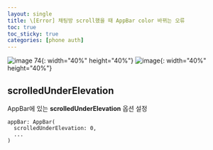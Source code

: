 ```yaml
---
layout: single
title: \[Error] 채팅방 scroll했을 때 AppBar color 바뀌는 오류
toc: true
toc_sticky: true
categories: [phone auth]
---
```


![image 74](https://github.com/KimGyeongLock/KimGyeongLock.github.io/assets/63464299/32cb17e4-f10f-4240-92d3-56224773de62){: width="40%" height="40%"} ![image](https://github.com/KimGyeongLock/KimGyeongLock.github.io/assets/63464299/5beecf3c-3a26-4936-8c2c-1de1352a321a){: width="40%" height="40%"}

## scrolledUnderElevation
AppBar에 있는 **scrolledUnderElevation** 옵션 설정
```
appBar: AppBar(
  scrolledUnderElevation: 0,
  ...
)
```


